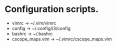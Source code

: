 # Configuration scripts.
* vimrc  -> ~/.vim/vimrc
* config -> ~/.config/i3/config
* bashrc -> ~/.bashrc
* cscope_maps.vim -> ~/.vimrc/cscope_maps.vim
